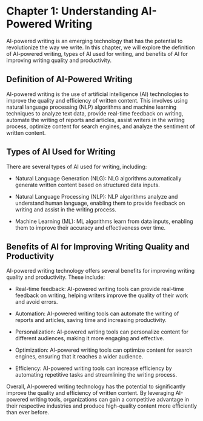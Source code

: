 Chapter 1: Understanding AI-Powered Writing
===========================================

AI-powered writing is an emerging technology that has the potential to revolutionize the way we write. In this chapter, we will explore the definition of AI-powered writing, types of AI used for writing, and benefits of AI for improving writing quality and productivity.

Definition of AI-Powered Writing
--------------------------------

AI-powered writing is the use of artificial intelligence (AI) technologies to improve the quality and efficiency of written content. This involves using natural language processing (NLP) algorithms and machine learning techniques to analyze text data, provide real-time feedback on writing, automate the writing of reports and articles, assist writers in the writing process, optimize content for search engines, and analyze the sentiment of written content.

Types of AI Used for Writing
----------------------------

There are several types of AI used for writing, including:

* Natural Language Generation (NLG): NLG algorithms automatically generate written content based on structured data inputs.

* Natural Language Processing (NLP): NLP algorithms analyze and understand human language, enabling them to provide feedback on writing and assist in the writing process.

* Machine Learning (ML): ML algorithms learn from data inputs, enabling them to improve their accuracy and effectiveness over time.

Benefits of AI for Improving Writing Quality and Productivity
-------------------------------------------------------------

AI-powered writing technology offers several benefits for improving writing quality and productivity. These include:

* Real-time feedback: AI-powered writing tools can provide real-time feedback on writing, helping writers improve the quality of their work and avoid errors.

* Automation: AI-powered writing tools can automate the writing of reports and articles, saving time and increasing productivity.

* Personalization: AI-powered writing tools can personalize content for different audiences, making it more engaging and effective.

* Optimization: AI-powered writing tools can optimize content for search engines, ensuring that it reaches a wider audience.

* Efficiency: AI-powered writing tools can increase efficiency by automating repetitive tasks and streamlining the writing process.

Overall, AI-powered writing technology has the potential to significantly improve the quality and efficiency of written content. By leveraging AI-powered writing tools, organizations can gain a competitive advantage in their respective industries and produce high-quality content more efficiently than ever before.

